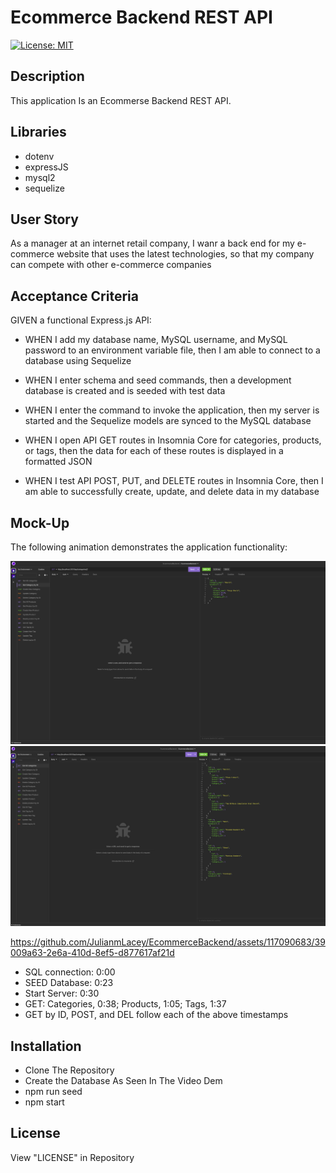 # Ecommerce Backend REST API

[![License: MIT](https://img.shields.io/badge/License-MIT-yellow.svg)](https://opensource.org/licenses/MIT)

## Description

This application Is an Ecommerse Backend REST API.

## Libraries

- dotenv
- expressJS
- mysql2
- sequelize

## User Story

As a manager at an internet retail company, I wanr a back end for my e-commerce website that uses the latest technologies, so that my company can compete with other e-commerce companies

## Acceptance Criteria

GIVEN a functional Express.js API:

- WHEN I add my database name, MySQL username, and MySQL password to an environment variable file, then I am able to connect to a database using Sequelize

- WHEN I enter schema and seed commands, then a development database is created and is seeded with test data

- WHEN I enter the command to invoke the application, then my server is started and the Sequelize models are synced to the MySQL database

- WHEN I open API GET routes in Insomnia Core for categories, products, or tags, then the data for each of these routes is displayed in a formatted JSON

- WHEN I test API POST, PUT, and DELETE routes in Insomnia Core, then I am able to successfully create, update, and delete data in my database

## Mock-Up

The following animation demonstrates the application functionality:

![Mockup](./config/images/mockup1.png)
![Mockup](./config/images/mockup2.png)

https://github.com/JulianmLacey/EcommerceBackend/assets/117090683/39009a63-2e6a-410d-8ef5-d877617af21d


- SQL connection: 0:00
- SEED Database: 0:23
- Start Server: 0:30
- GET: Categories, 0:38; Products, 1:05; Tags, 1:37
- GET by ID, POST, and DEL follow each of the above timestamps

## Installation

- Clone The Repository
- Create the Database As Seen In The Video Dem
- npm run seed
- npm start

## License

View "LICENSE" in Repository
